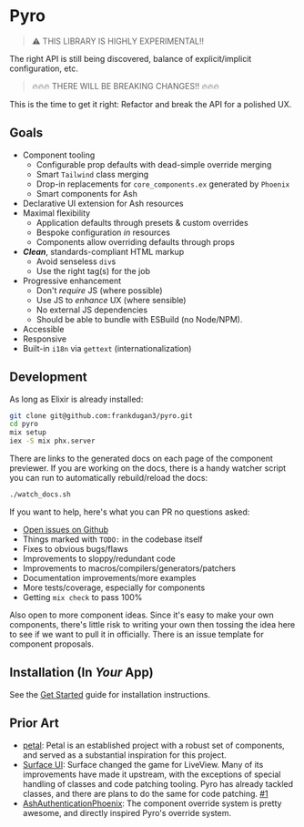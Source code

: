 # Pyro

> ️⚠️ THIS LIBRARY IS HIGHLY EXPERIMENTAL!!

The right API is still being discovered, balance of explicit/implicit configuration, etc.

> 🔥🔥🔥 THERE WILL BE BREAKING CHANGES!! 🔥🔥🔥

This is the time to get it right: Refactor and break the API for a polished UX.

## Goals

- Component tooling
  - Configurable prop defaults with dead-simple override merging
  - Smart `Tailwind` class merging
  - Drop-in replacements for `core_components.ex` generated by `Phoenix`
  - Smart components for Ash
- Declarative UI extension for Ash resources
- Maximal flexibility
  - Application defaults through presets & custom overrides
  - Bespoke configuration _in_ resources
  - Components allow overriding defaults through props
- **_Clean_**, standards-compliant HTML markup
  - Avoid senseless `div`s
  - Use the right tag(s) for the job
- Progressive enhancement
  - Don't _require_ JS (where possible)
  - Use JS to _enhance_ UX (where sensible)
  - No external JS dependencies
  - Should be able to bundle with ESBuild (no Node/NPM).
- Accessible
- Responsive
- Built-in `i18n` via `gettext` (internationalization)

## Development

As long as Elixir is already installed:

```sh
git clone git@github.com:frankdugan3/pyro.git
cd pyro
mix setup
iex -S mix phx.server
```

There are links to the generated docs on each page of the component previewer. If you are working on the docs, there is a handy watcher script you can run to automatically rebuild/reload the docs:

```sh
./watch_docs.sh
```

If you want to help, here's what you can PR no questions asked:

- [Open issues on Github](https://github.com/frankdugan3/pyro/issues)
- Things marked with `TODO:` in the codebase itself
- Fixes to obvious bugs/flaws
- Improvements to sloppy/redundant code
- Improvements to macros/compilers/generators/patchers
- Documentation improvements/more examples
- More tests/coverage, especially for components
- Getting `mix check` to pass 100%

Also open to more component ideas. Since it's easy to make your own components, there's little risk to writing your own then tossing the idea here to see if we want to pull it in officially. There is an issue template for component proposals.

## Installation (In _Your_ App)

See the [Get Started](documentation/tutorials/get-started.md) guide for installation instructions.

## Prior Art

- [petal](https://petal.build/): Petal is an established project with a robust set of components, and served as a substantial inspiration for this project.
- [Surface UI](https://surface-ui.org/): Surface changed the game for LiveView. Many of its improvements have made it upstream, with the exceptions of special handling of classes and code patching tooling. Pyro has already tackled classes, and there are plans to do the same for code patching. [#1](https://github.com/frankdugan3/pyro/issues/1)
- [AshAuthenticationPhoenix](https://github.com/team-alembic/ash_authentication_phoenix): The component override system is pretty awesome, and directly inspired Pyro's override system.
